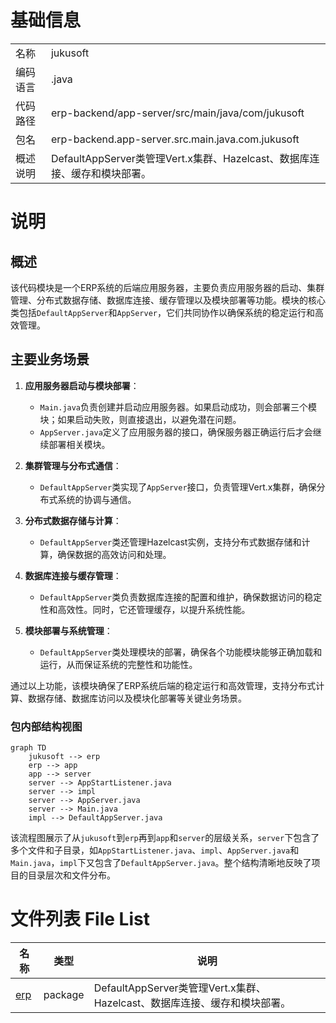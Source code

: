 # 基础信息

|      |      |
|------|------|
| 名称 | jukusoft |
| 编码语言 | .java |
| 代码路径 | erp-backend/app-server/src/main/java/com/jukusoft |
| 包名 | erp-backend.app-server.src.main.java.com.jukusoft |
| 概述说明 | DefaultAppServer类管理Vert.x集群、Hazelcast、数据库连接、缓存和模块部署。 |

# 说明

## 概述

该代码模块是一个ERP系统的后端应用服务器，主要负责应用服务器的启动、集群管理、分布式数据存储、数据库连接、缓存管理以及模块部署等功能。模块的核心类包括`DefaultAppServer`和`AppServer`，它们共同协作以确保系统的稳定运行和高效管理。

## 主要业务场景

1. **应用服务器启动与模块部署**：
   - `Main.java`负责创建并启动应用服务器。如果启动成功，则会部署三个模块；如果启动失败，则直接退出，以避免潜在问题。
   - `AppServer.java`定义了应用服务器的接口，确保服务器正确运行后才会继续部署相关模块。

2. **集群管理与分布式通信**：
   - `DefaultAppServer`类实现了`AppServer`接口，负责管理Vert.x集群，确保分布式系统的协调与通信。

3. **分布式数据存储与计算**：
   - `DefaultAppServer`类还管理Hazelcast实例，支持分布式数据存储和计算，确保数据的高效访问和处理。

4. **数据库连接与缓存管理**：
   - `DefaultAppServer`类负责数据库连接的配置和维护，确保数据访问的稳定性和高效性。同时，它还管理缓存，以提升系统性能。

5. **模块部署与系统管理**：
   - `DefaultAppServer`类处理模块的部署，确保各个功能模块能够正确加载和运行，从而保证系统的完整性和功能性。

通过以上功能，该模块确保了ERP系统后端的稳定运行和高效管理，支持分布式计算、数据存储、数据库访问以及模块化部署等关键业务场景。


### 包内部结构视图

```mermaid
graph TD
    jukusoft --> erp
    erp --> app
    app --> server
    server --> AppStartListener.java
    server --> impl
    server --> AppServer.java
    server --> Main.java
    impl --> DefaultAppServer.java
```

该流程图展示了从`jukusoft`到`erp`再到`app`和`server`的层级关系，`server`下包含了多个文件和子目录，如`AppStartListener.java`、`impl`、`AppServer.java`和`Main.java`，`impl`下又包含了`DefaultAppServer.java`。整个结构清晰地反映了项目的目录层次和文件分布。

# 文件列表 File List

| 名称   | 类型  | 说明 |
|-------|------|-------------|
| [erp](erp/_module.md) | package | DefaultAppServer类管理Vert.x集群、Hazelcast、数据库连接、缓存和模块部署。 |


